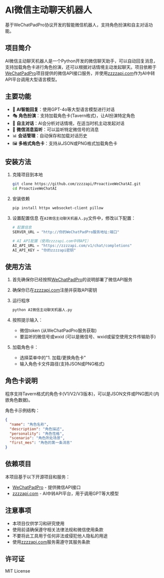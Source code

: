 # AI微信主动聊天机器人

基于WeChatPadPro协议开发的智能微信机器人，支持角色扮演和自主对话功能。

## 项目简介

AI微信主动聊天机器人是一个Python开发的微信聊天助手，可以自动回复消息，支持加载角色卡进行角色扮演，还可以根据对话情境主动发起聊天。项目依赖于[WeChatPadPro](https://github.com/luolin-ai/WeChatPadPro)项目提供的微信API接口服务，并使用[zzzzapi.com](https://zzzzapi.com/)作为AI中转API平台调用大型语言模型。

## 主要功能

- 🤖 **AI智能回复**：使用GPT-4o等大型语言模型进行对话
- 🎭 **角色扮演**：支持加载角色卡(Tavern格式)，让AI扮演特定角色
- 🔄 **自主对话**：AI会分析对话情境，在适当时机主动发起对话
- 📱 **微信消息监听**：可以监听特定微信号的消息
- 📊 **会话管理**：自动保存和加载对话历史
- 🖼️ **多格式角色卡**：支持从JSON或PNG格式加载角色卡

## 安装方法

1. 克隆项目到本地
   ```bash
   git clone https://github.com/zzzzapi/ProactiveWeChatAI.git
   cd ProactiveWeChatAI
   ```

2. 安装依赖
   ```bash
   pip install httpx websocket-client pillow
   ```

3. 设置配置信息
   在`AI微信主动聊天机器人.py`文件中，修改以下配置：
   ```python
   # 配置信息
   SERVER_URL = "http://你的WeChatPadPro服务地址:端口"
   
   # AI API配置（使用zzzzapi.com中转API）
   AI_API_URL = "https://zzzzapi.com/v1/chat/completions"
   AI_API_KEY = "你的zzzzapi密钥"
   ```

## 使用方法

1. 首先确保你已经按照[WeChatPadPro](https://github.com/luolin-ai/WeChatPadPro)的说明部署了微信API服务

2. 确保你已在[zzzzapi.com](https://zzzzapi.com/)注册并获取API密钥

3. 运行程序
   ```bash
   python AI微信主动聊天机器人.py
   ```

4. 按照提示输入：
   - 微信token (从WeChatPadPro服务获取)
   - 要监听的微信号或wxid (可以是微信号、wxid或留空使用文件传输助手)

5. 加载角色卡：
   - 选择菜单中的"1. 加载/更换角色卡"
   - 输入角色卡文件路径(支持JSON或PNG格式)

## 角色卡说明

程序支持Tavern格式的角色卡(V1/V2/V3版本)，可以是JSON文件或PNG图片(内嵌角色数据)。

角色卡示例结构：
```json
{
  "name": "角色名称",
  "description": "角色描述",
  "personality": "角色性格",
  "scenario": "角色所处场景",
  "first_mes": "角色的第一条消息"
}
```

## 依赖项目

本项目基于以下开源项目和服务：
- [WeChatPadPro](https://github.com/luolin-ai/WeChatPadPro) - 提供微信API接口
- [zzzzapi.com](https://zzzzapi.com/) - AI中转API平台，用于调用GPT等大模型

## 注意事项

- 本项目仅供学习和研究使用
- 使用前请确保遵守相关法律法规和微信使用条款
- 不要将此工具用于任何非法或侵犯他人隐私的用途
- 使用[zzzzapi.com](https://zzzzapi.com/)服务需遵守其服务条款

## 许可证

MIT License 
